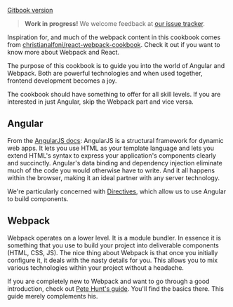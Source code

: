 [Gitbook version](http://dmachat.github.io/angular-webpack-cookbook/)

> **Work in progress!** We welcome feedback at [our issue tracker](https://github.com/dmachat/angular-webpack-cookbook/issues).

Inspiration for, and much of the webpack content in this cookbook comes from [christianalfoni/react-webpack-cookbook](https://github.com/christianalfoni/react-webpack-cookbook/wiki). Check it out if you want to know more about Webpack and React.

The purpose of this cookbook is to guide you into the world of Angular and Webpack. Both are powerful technologies and when used together, frontend development becomes a joy.

The cookbook should have something to offer for all skill levels. If you are interested in just Angular, skip the Webpack part and vice versa.

## Angular

From the [AngularJS docs](https://docs.angularjs.org/guide/introduction): AngularJS is a structural framework for dynamic web apps. It lets you use HTML as your template language and lets you extend HTML's syntax to express your application's components clearly and succinctly. Angular's data binding and dependency injection eliminate much of the code you would otherwise have to write. And it all happens within the browser, making it an ideal partner with any server technology.

We're particularly concerned with [Directives](https://docs.angularjs.org/guide/directive), which allow us to use Angular to build components. 

## Webpack

Webpack operates on a lower level. It is a module bundler. In essence it is something that you use to build your project into deliverable components (HTML, CSS, JS). The nice thing about Webpack is that once you initially configure it, it deals with the nasty details for you. This allows you to mix various technologies within your project without a headache.

If you are completely new to Webpack and want to go through a good introduction, check out [Pete Hunt's guide](https://github.com/petehunt/webpack-howto). You'll find the basics there. This guide merely complements his.